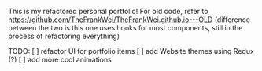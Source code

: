 This is my refactored personal portfolio! 
For old code, refer to https://github.com/TheFrankWei/TheFrankWei.github.io---OLD (difference between the two is this one uses hooks for most components, still in the process of refactoring everything)

TODO:
[ ] refactor UI for portfolio items
[ ] add Website themes using Redux (?)
[ ] add more cool animations
